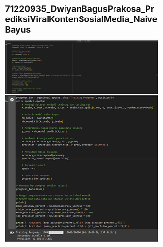 # 71220935_DwiyanBagusPrakosa_PrediksiViralKontenSosialMedia_NaiveBayus

<img src="src/Screenshot 2024-06-08 175314.png"/>
<img src="src/Screenshot 2024-06-08 175611.png"/>
